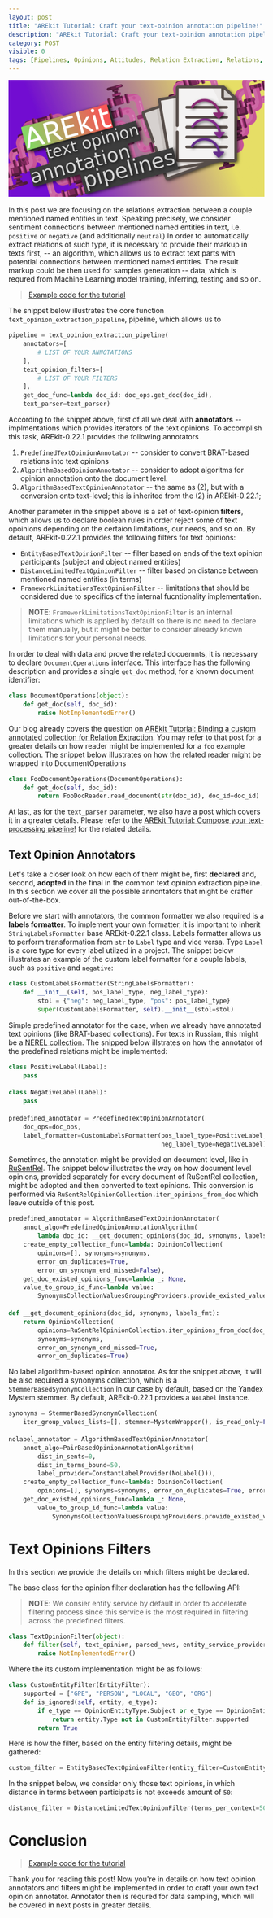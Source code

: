 ```yaml
---
layout: post
title: "AREkit Tutorial: Craft your text-opinion annotation pipeline!"
description: "AREkit Tutorial: Craft your text-opinion annotation pipeline!"
category: POST
visible: 0
tags: [Pipelines, Opinions, Attitudes, Relation Extraction, Relations, AREkit, RuSentRel, NEREL]
---
```


![alt text](https://raw.githubusercontent.com/nicolay-r/blog/master/img/arekit-text-opinion-annotation-pipeline.png)

In this post we are focusing on the relations extraction between a couple mentioned named entities in text.
Speaking precisely, we consider sentiment connections between mentioned named entities in text, i.e. `positive` or `negative` (and additionally `neutral`)
In order to automatically extract relations of such type, it is necessary to provide their markup in texts first, -- 
an algorithm, which allows us to extract text parts with potential connections between mentioned named entities.
The result markup could be then used for samples generation -- data, which is requred from Machine Learning model training, inferring, testing and so on.

<!--more-->

> [Example code for the tutorial](https://github.com/nicolay-r/AREkit/blob/af7c951d871a693a25a0a7c72e8a0ff5ba559c4a/tests/tutorials/test_tutorial_pipeline_text_opinion_annotation.py#L43)

The snippet below illustrates the core function `text_opinion_extraction_pipeline`, pipeline, which allows us to 

```python
pipeline = text_opinion_extraction_pipeline(
    annotators=[
        # LIST OF YOUR ANNOTATIONS
    ],
    text_opinion_filters=[
        # LIST OF YOUR FILTERS
    ],
    get_doc_func=lambda doc_id: doc_ops.get_doc(doc_id),
    text_parser=text_parser)
```            

According to the snippet above, first of all we deal with **annotators** -- implmentations which provides iterators of the text opinions.
To accomplish this task, AREkit-0.22.1 provides the following annotators
1. `PredefinedTextOpinionAnnotator` -- consider to convert BRAT-based relations into text opinions
2. `AlgorithmBasedOpinionAnnotator` -- consider to adopt algoritms for opinion annotation onto the document level.
3. `AlgorithmBasedTextOpinionAnnotator` -- the same as (2), but with a conversion onto text-level; this is inherited from the (2) in AREkit-0.22.1;

Another parameter in the snippet above is a set of text-opinion **filters**, which allows us to declare 
boolean rules in order reject some of text opoinions depending on the certaion limitations, our needs, and so on.
By default, AREkit-0.22.1 provides the following filters for text opinions:
* `EntityBasedTextOpinionFilter` -- filter based on ends of the text opinion participants (subject and object named entities)
* `DistanceLimitedTextOpinionFilter` -- filter based on distance between mentioned named entities (in terms)
* `FrameworkLimitationsTextOpinionFilter` -- limitations that should be considered due to specifics of the internal fucntionality implementation.

> **NOTE**: `FrameworkLimitationsTextOpinionFilter` is an internal limitations which is applied by default so there is no need to declare them 
manually, but it might be better to consider already known limitations for your personal needs.

In order to deal with data and prove the related docuemnts, it is necessary to declare `DocumentOperations` interface.
This interface has the following description and provides a single `get_doc` method, for a known document identifier:

```python
class DocumentOperations(object):
    def get_doc(self, doc_id):
        raise NotImplementedError()
```

Our blog already covers the question on 
[AREkit Tutorial: Binding a custom annotated collection for Relation Extraction](https://nicolay-r.github.io/blog/articles/2022-08/arekit-collection-bind).
You may refer to that post for a greater details on how reader might be implemented for a `foo` example collection. 
The snippet below illustrates on how the related reader might be wrapped into DocumentOperations

```python
class FooDocumentOperations(DocumentOperations):
    def get_doc(self, doc_id):
        return FooDocReader.read_document(str(doc_id), doc_id=doc_id)
```

At last, as for the `text_parser` parameter, we also have a post which covers it in a greater details.
Please refer to the [AREkit Tutorial: Compose your text-processing pipeline!](https://nicolay-r.github.io/blog/articles/2022-08/arekit-text-parsing-pipeline) for the related details.

## Text Opinion Annotators

Let's take a closer look on how each of them might be, first **declared** and, second, 
**adopted** in the final in the common text opinion extraction pipeline. 
In this section we cover all the possible annontators that might be crafter out-of-the-box.

Before we start with annotators, the common formatter we also required is a **labels formatter**.
To implement your own formatter, it is important to inherit `StringLabelsFormatter` base AREkit-0.22.1 class.
Labels formatter allows us to perform transformation from `str` to `Label` type and vice versa. 
Type `Label` is a core type for every label utilzed in a project.
The snippet below illustrates an example of the custom label formatter for a couple labels, such as `positive` and `negative`:

```python
class CustomLabelsFormatter(StringLabelsFormatter):
    def __init__(self, pos_label_type, neg_label_type):
        stol = {"neg": neg_label_type, "pos": pos_label_type}
        super(CustomLabelsFormatter, self).__init__(stol=stol)
```

Simple predefined annotator for the case, when we already have annotated text opinions (like BRAT-based collections). 
For texts in Russian, this might be a [NEREL collection](https://github.com/nerel-ds/NEREL).
The snipped below illstrates on how the annotator of the predefined relations might be implemented:

```python
class PositiveLabel(Label):
    pass

class NegativeLabel(Label):
    pass

predefined_annotator = PredefinedTextOpinionAnnotator(
    doc_ops=doc_ops,
    label_formatter=CustomLabelsFormatter(pos_label_type=PositiveLabel,
                                          neg_label_type=NegativeLabel))
```

Sometimes, the annotation might be provided on document level, like in [RuSentRel](https://github.com/nicolay-r/RuSentRel).
The snippet below illustrates the way on how document level opinions, provided separately for every document of RuSentRel collection,
might be adopted and then converted to text opinions. 
This conversion is performed via `RuSentRelOpinionCollection.iter_opinions_from_doc` 
which leave outside of this post.

```python
predefined_annotator = AlgorithmBasedTextOpinionAnnotator(
    annot_algo=PredefinedOpinionAnnotationAlgorithm(
        lambda doc_id: __get_document_opinions(doc_id, synonyms, labels_fmt)),
    create_empty_collection_func=lambda: OpinionCollection(
        opinions=[], synonyms=synonyms, 
        error_on_duplicates=True, 
        error_on_synonym_end_missed=False),
    get_doc_existed_opinions_func=lambda _: None,
    value_to_group_id_func=lambda value:
        SynonymsCollectionValuesGroupingProviders.provide_existed_value(synonyms, value))

def __get_document_opinions(doc_id, synonyms, labels_fmt):
    return OpinionCollection(
        opinions=RuSentRelOpinionCollection.iter_opinions_from_doc(doc_id, labels_fmt),
        synonyms=synonyms,
        error_on_synonym_end_missed=True,
        error_on_duplicates=True)
```

No label algorithm-based opinion annotator. 
As for the snippet above, it will be also required a synonyms collection,
which is a `StemmerBasedSynonymCollection` in our case by default, based on the Yandex Mystem stemmer.
By default, AREkit-0.22.1 provides a `NoLabel` instance.

```python
synonyms = StemmerBasedSynonymCollection(
    iter_group_values_lists=[], stemmer=MystemWrapper(), is_read_only=False, debug=False)

nolabel_annotator = AlgorithmBasedTextOpinionAnnotator(
    annot_algo=PairBasedOpinionAnnotationAlgorithm(
        dist_in_sents=0,
        dist_in_terms_bound=50,
        label_provider=ConstantLabelProvider(NoLabel())),
    create_empty_collection_func=lambda: OpinionCollection(
        opinions=[], synonyms=synonyms, error_on_duplicates=True, error_on_synonym_end_missed=False),
    get_doc_existed_opinions_func=lambda _: None,
        value_to_group_id_func=lambda value:
            SynonymsCollectionValuesGroupingProviders.provide_existed_value(synonyms, value))
```

# Text Opinions Filters

In this section we provide the details on which filters might be declared.

The base class for the opinion filter declaration has the following API:
> **NOTE**: We consier entity service by default in order to accelerate filtering process since
this service is the most required in filtering across the predefined filters.

```python
class TextOpinionFilter(object):
    def filter(self, text_opinion, parsed_news, entity_service_provider):
        raise NotImplementedError()
```

Where the its custom implementation might be as follows:

```python
class CustomEntityFilter(EntityFilter):
    supported = ["GPE", "PERSON", "LOCAL", "GEO", "ORG"]
    def is_ignored(self, entity, e_type):
        if e_type == OpinionEntityType.Subject or e_type == OpinionEntityType.Object:
            return entity.Type not in CustomEntityFilter.supported
        return True
```

Here is how the filter, based on the entity filtering details, might be gathered:

```python
custom_filter = EntityBasedTextOpinionFilter(entity_filter=CustomEntityFilter())
```

In the snippet below, we consider only those text opinions, 
in which distance in terms between participats is not exceeds amount of `50`:

```python
distance_filter = DistanceLimitedTextOpinionFilter(terms_per_context=50)
```

# Conclusion

> [Example code for the tutorial](https://github.com/nicolay-r/AREkit/blob/af7c951d871a693a25a0a7c72e8a0ff5ba559c4a/tests/tutorials/test_tutorial_pipeline_text_opinion_annotation.py#L43)

Thank you for reading this post! 
Now you're in details on how text opinion annotators and filters might be implemented in order to craft your own
text opinion annotator. 
Annotator then is requred for data sampling, which will be covered in next posts in greater details. 
